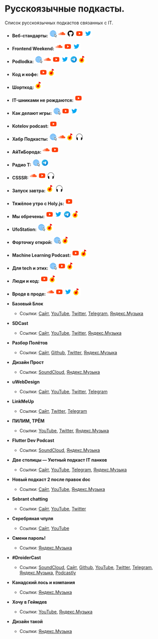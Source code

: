# Русскоязычные подкасты.

Список русскоязычных подкастов связанных с IT.

- **Веб-стандарты:** [![Сайт](/icons/site.png "Сайт web-standarts.ru")](https://web-standards.ru) [![SoundCloud](/icons/soundcloud.png "SoundCloud")](https://soundcloud.com/web-standards) [![GitHub](/icons/github.png "GitHub")](https://github.com/web-standards-ru/podcast) [![YouTube](/icons/youtube.png "YouTube")](https://www.youtube.com/@webstandards_ru) [![Twitter](/icons/twitter.png "Twitter")](https://twitter.com/webstandards_ru)

- **Frontend Weekend:** [![SoundCloud](/icons/soundcloud.png "SoundCloud")](https://soundcloud.com/frontend-weekend) [![YouTube](/icons/youtube.png "YouTube")](https://www.youtube.com/@frontendweekend) [![Twitter](/icons/twitter.png "Twitter")](https://twitter.com/frontendweekend)

- **Podlodka:** [![Сайт](/icons/site.png "Сайт Podlodka")](https://podlodka.io) [![SoundCloud](/icons/soundcloud.png "SoundCloud")](https://soundcloud.com/podlodka) [![YouTube](/icons/youtube.png "YouTube")](https://www.youtube.com/PodlodkaShow) [![Twitter](/icons/twitter.png "Twitter")](https://twitter.com/podlodkapodcast) [![Telegram](/icons/telegram.png "Telegram")](https://t.me/podlodkanews) [![Яндекс.Музыка](/icons/yandex-music.png "Yandex Music")](https://music.yandex.ru/album/7570122?dir=desc&activeTab=about)

- **Код и кофе:** [![YouTube](/icons/youtube.png "YouTube")](https://www.youtube.com/playlist?list=PL3q8gXVayhpfk7fyIEZO7ee6ErCjnjoeJ) [![Яндекс.Музыка](/icons/yandex-music.png "Yandex Music")](https://music.yandex.ru/album/10925348?activeTab=track-list)

- **Шорткод:** [![Яндекс.Музыка](/icons/yandex-music.png "Yandex Music")](https://music.yandex.ru/album/11022487?dir=desc&activeTab=about)

- **IT-шниками не рождаются:** [![YouTube](/icons/youtube.png "YouTube")](https://www.youtube.com/playlist?list=PLBRXq5LaddfwwN7IUgdIBIwV4ix4Cs5Ms)

- **Как делают игры:** [![Сайт](/icons/site.png "Сайт Как делают игры")](https://kdicast.com) [![YouTube](/icons/youtube.png "YouTube")](https://www.youtube.com/c/kdicast) [![Twitter](/icons/twitter.png "Twitter")](https://twitter.com/kdicast)

- **Kotelov podcast:** [![YouTube](/icons/youtube.png "YouTube")](https://www.youtube.com/playlist?list=PLTgv5HiIUQtJiQhzfJyd25tr8fQwE5AiT)

- **Хабр Подкасты:** [![Сайт](/icons/site.png "Сайт Хабр Подкасты")](https://podcast.habr.com) [![SoundCloud](/icons/soundcloud.png "SoundCloud")](https://soundcloud.com/habr-weekly) [![Яндекс.Музыка](/icons/yandex-music.png "Yandex Music")](https://music.yandex.ru/album/7600069?dir=desc&activeTab=about) [![Podcastly](/icons/podcastly.png "Podcastly")](https://pdcstly.com/ru/podcast/habr-podkasty/890)

- **АйТиБорода:** [![SoundCloud](/icons/soundcloud.png "SoundCloud")](https://soundcloud.com/itbeard) [![YouTube](/icons/youtube.png "YouTube")](https://www.youtube.com/@itbeard)

- **Радио T:** [![Сайт](/icons/site.png "Сайт Радио T")](https://radio-t.com) [![Telegram](/icons/telegram.png "Telegram")](https://t.me/radio_t_podcast)

- **CSSSR:** [![SoundCloud](/icons/soundcloud.png "SoundCloud")](https://soundcloud.com/csssr) [![YouTube](/icons/youtube.png "YouTube")](https://www.youtube.com/@csssrpodcasts718) [![Podcastly](/icons/podcastly.png "Podcastly")](https://pdcstly.com/ru/podcast/csssr/105117)

- **Запуск завтра:** [![Яндекс.Музыка](/icons/yandex-music.png "Yandex Music")](https://music.yandex.ru/album/9294155?dir=desc&activeTab=about) [![Podcastly](/icons/podcastly.png "Podcastly")](https://pdcstly.com/ru/podcast/zapusk-zavtra/888)

- **Тяжёлое утро с Holy.js:** [![YouTube](/icons/youtube.png "YouTube")](https://www.youtube.com/playlist?list=PL8sJahqnzh8JP76w7xi5XRxIZ0Kwd0oTq)

- **Мы обречены:** [![YouTube](/icons/youtube.png "YouTube")](https://www.youtube.com/@myobrecheny) [![Twitter](/icons/twitter.png "Twitter")](https://twitter.com/myobrecheny) [![Telegram](/icons/telegram.png "Telegram")](https://t.me/myobrechenychannel) [![Яндекс.Музыка](/icons/yandex-music.png "Yandex Music")](https://music.yandex.ru/album/10560587?dir=desc&activeTab=about)

- **UfoStation:** [![Сайт](/icons/site.png "Сайт UfoStation")](https://ufostation.tech/ru/podcast/) [![Яндекс.Музыка](/icons/yandex-music.png "Yandex Music")](https://music.yandex.com/album/16437613?dir=desc&activeTab=about)

- **Форточку открой:** [![Сайт](/icons/site.png "Сайт Форточку открой")](https://ufostation.tech/ru/podcast/) [![Яндекс.Музыка](/icons/yandex-music.png "Yandex Music")](https://music.yandex.ru/album/23340787?activeTab=track-list&dir=desc)

- **Machine Learning Podcast:** [![YouTube](/icons/youtube.png "YouTube")](https://www.youtube.com/@machinelearningpodcast9502) [![Яндекс.Музыка](/icons/yandex-music.png "Yandex Music")](https://music.yandex.ru/album/9781458?dir=desc&activeTab=about)

- **Для tech и этих:** [![Сайт](/icons/site.png "Сайт Для tech и этих")](https://forthoseandthose.fireside.fm) [![YouTube](/icons/youtube.png "YouTube")](https://www.youtube.com/playlist?list=PLOLysiZ_IMc0SXiyLK_fRETYNCR3uN05h) [![Яндекс.Музыка](/icons/yandex-music.png "Yandex Music")](https://music.yandex.ru/album/22481935?activeTab=track-list&dir=desc)

- **Люди и код:** [![YouTube](/icons/youtube.png "YouTube")](https://www.youtube.com/@byskillboxmedia7275) [![Яндекс.Музыка](/icons/yandex-music.png "Yandex Music")](https://music.yandex.ru/album/20602720?activeTab=track-list&dir=desc)

- **Вроде в проде:** [![SoundCloud](/icons/soundcloud.png "SoundCloud")](https://soundcloud.com/vrode_v_prode) [![YouTube](/icons/youtube.png "YouTube")](https://www.youtube.com/@vrode_v_prode/videos) [![Twitter](/icons/twitter.png "Twitter")](https://twitter.com/vrode_v_prode) [![Яндекс.Музыка](/icons/yandex-music.png "Yandex Music")](https://music.yandex.ru/album/19001255?activeTab=track-list&dir=desc)

- **Базовый Блок**
	- Ссылки: [Сайт](https://basicblockradio.com), [YouTube](https://www.youtube.com/@basicblockradio8179), [Twitter](https://twitter.com/basicblockradio), [Telegram](https://t.me/basicblockradio), [Яндекс.Музыка](https://music.yandex.ru/album/7638583?dir=desc&activeTab=about)

- **SDCast**
	- Ссылки: [Сайт](https://sdcast.ksdaemon.ru), [YouTube](https://www.youtube.com/@sdcast146/playlists), [Twitter](https://twitter.com/SDCast_podcast), [Яндекс.Музыка](https://music.yandex.ru/album/6880277?activeTab=track-list)

- **Разбор Полётов**
	- Ссылки: [Сайт](https://razborpoletov.com/index.html), [Github](https://github.com/razbor-poletov), [Twitter](https://twitter.com/razbor_poletov), [Яндекс.Музыка](https://music.yandex.ru/album/6880225?dir=desc&activeTab=about)

- **Дизайн Прост**
	- Ссылки: [SoundCloud](https://soundcloud.com/qpzw2utwzag6), [Яндекс.Музыка](https://music.yandex.ru/album/8941958?dir=desc&activeTab=about)

- **uWebDesign**
	- Ссылки: [Сайт](https://uwebdesign.ru), [YouTube](https://www.youtube.com/uwebdesign), [Twitter](https://twitter.com/uwebdesgn), [Telegram](https://t.me/uwebdesign)

- **LinkMeUp**
	- Ссылки: [Сайт](https://linkmeup.ru/podcasts/), [Twitter](https://twitter.com/linkmeupru), [Telegram](https://t.me/linkmeup_podcast)

- **ПИЛИМ, ТРЁМ**
	- Ссылки: [YouTube](https://www.youtube.com/@pilimtrem), [Twitter](https://twitter.com/pilimtrem), [Яндекс.Музыка](https://music.yandex.ru/album/9502810?activeTab=track-list)

- **Flutter Dev Podcast**
	- Ссылки: [SoundCloud](https://soundcloud.com/flutterdevpodcast),  [Яндекс.Музыка](https://music.yandex.ru/album/11609672?dir=desc&activeTab=about)

- **Две столицы — Уютный подкаст IT панков**
	- Ссылки: [Сайт](https://2capitals.space), [YouTube](https://www.youtube.com/c/2capitalsSpace), [Telegram](https://t.me/podcast2capitals), [Яндекс.Музыка](https://music.yandex.ru/album/6880541?activeTab=track-list)

- **Новый подкаст 2 после правок doc**
	- Ссылки: [Сайт](https://newpodcast2.live), [YouTube](https://www.youtube.com/@2doc971), [Яндекс.Музыка](https://music.yandex.ru/album/11575744?dir=desc&activeTab=about)

- **Sebrant chatting**
	- Ссылки: [Сайт](https://asebrant.libsyn.com), [YouTube](https://www.youtube.com/playlist?list=PLEmAXDBfXwdIdT11LJ5koetixBi_clxJf), [Twitter](https://twitter.com/asebrant)

- **Серебряная чпуля**
	- Ссылки: [Сайт](https://www.agileverse.ru/podcast), [YouTube](https://www.youtube.com/playlist?list=PLj32dnP2J3fE7MkracOWefQBxOiOW6u1e)

- **Смени пароль!**
	- Ссылки: [Яндекс.Музыка](https://music.yandex.ru/album/16065230?dir=desc&activeTab=about)

- **#DroiderCast**
	- Ссылки: [SoundCloud](), [Сайт](), [Github](), [YouTube](), [Twitter](), [Telegram](), [Яндекс.Музыка](https://music.yandex.ru/album/9048349?dir=desc&activeTab=about), [Podcastly](https://pdcstly.com/ru/podcast/droider-cast/26)

- **Канадский лось и компания**
	- Ссылки: [Яндекс.Музыка](https://music.yandex.ru/album/8797094?lang=ru&activeTab=track-list)

- **Хочу в Геймдев**
	- Ссылки: [YouTube](https://www.youtube.com/playlist?list=PLYEH4GKbMx6tYzVY76hf4C9xrD420VWLe), [Яндекс.Музыка](https://music.yandex.ru/album/9495544?dir=desc&activeTab=about)

- **Дизайн такой**
	- Ссылки: [Яндекс.Музыка](https://music.yandex.ru/album/7782689?dir=desc&activeTab=about)



<!-- - **Шаблон**
	- Ссылки: [![SoundCloud](/icons/soundcloud.png "SoundCloud")](), [![Сайт](/icons/site.png "Сайт подкаста")](), [![YouTube](/icons/youtube.png "YouTube")](), [![Twitter](/icons/twitter.png "Twitter")](), [![Telegram](/icons/telegram.png "Telegram")](), [![Яндекс.Музыка](/icons/yandex-music.png "Yandex Music")](), [![Podcastly](icons/podcastly.png "Podcastly")]() -->